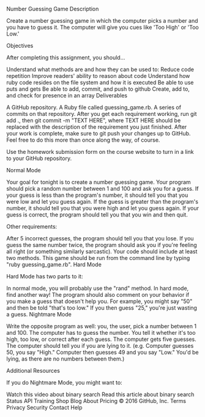 Number Guessing Game
Description

Create a number guessing game in which the computer picks a number and you have to guess it. The computer will give you cues like 'Too High' or 'Too Low.'

Objectives

After completing this assignment, you should...

Understand what methods are and how they can be used to:
Reduce code repetition
Improve readers' ability to reason about code
Understand how ruby code resides on the file system and how it is executed
Be able to use puts and gets
Be able to add, commit, and push to github
Create, add to, and check for presence in an array
Deliverables

A GitHub repository.
A Ruby file called guessing_game.rb.
A series of commits on that repository. After you get each requirement working, run git add ., then git commit -m "TEXT HERE", where TEXT HERE should be replaced with the description of the requirement you just finished.
After your work is complete, make sure to git push your changes up to GitHub. Feel free to do this more than once along the way, of course.

Use the homework submission form on the course website to turn in a link to your GitHub repository.

Normal Mode

Your goal for tonight is to create a number guessing game. Your program should pick a random number between 1 and 100 and ask you for a guess. If your guess is less than the program's number, it should tell you that you were low and let you guess again. If the guess is greater than the program's number, it should tell you that you were high and let you guess again. If your guess is correct, the program should tell you that you win and then quit.

Other requirements:

After 5 incorrect guesses, the program should tell you that you lose.
If you guess the same number twice, the program should ask you if you're feeling all right (or something similarly sarcastic).
Your code should include at least two methods.
This game should be run from the command line by typing "ruby guessing_game.rb".
Hard Mode

Hard Mode has two parts to it:

In normal mode, you will probably use the "rand" method. In hard mode, find another way!
The program should also comment on your behavior if you make a guess that doesn't help you. For example, you might say "50" and then be told "that's too low." If you then guess "25," you're just wasting a guess.
Nightmare Mode

Write the opposite program as well: you, the user, pick a number between 1 and 100. The computer has to guess the number. You tell it whether it's too high, too low, or correct after each guess. The computer gets five guesses. The computer should tell you if you are lying to it. (e.g. Computer guesses 50, you say "High." Computer then guesses 49 and you say "Low." You'd be lying, as there are no numbers between them.)

Additional Resources

If you do Nightmare Mode, you might want to:

Watch this video about binary search
Read this article about binary search
Status API Training Shop Blog About Pricing
© 2016 GitHub, Inc. Terms Privacy Security Contact Help
